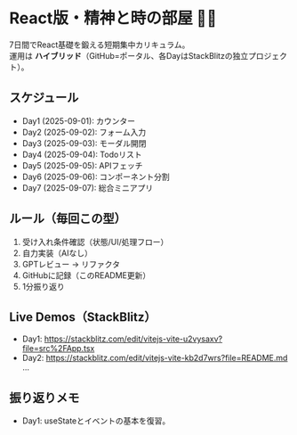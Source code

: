 # React版・精神と時の部屋 🏋️‍♂️
7日間でReact基礎を鍛える短期集中カリキュラム。  
運用は **ハイブリッド**（GitHub=ポータル、各DayはStackBlitzの独立プロジェクト）。

## スケジュール
- Day1 (2025-09-01): カウンター
- Day2 (2025-09-02): フォーム入力
- Day3 (2025-09-03): モーダル開閉
- Day4 (2025-09-04): Todoリスト
- Day5 (2025-09-05): APIフェッチ
- Day6 (2025-09-06): コンポーネント分割
- Day7 (2025-09-07): 総合ミニアプリ

## ルール（毎回この型）
1. 受け入れ条件確認（状態/UI/処理フロー）
2. 自力実装（AIなし）
3. GPTレビュー → リファクタ
4. GitHubに記録（このREADME更新）
5. 1分振り返り

## Live Demos（StackBlitz）
- Day1: https://stackblitz.com/edit/vitejs-vite-u2vysaxv?file=src%2FApp.tsx
- Day2: https://stackblitz.com/edit/vitejs-vite-kb2d7wrs?file=README.md
…

## 振り返りメモ
- Day1: useStateとイベントの基本を復習。
